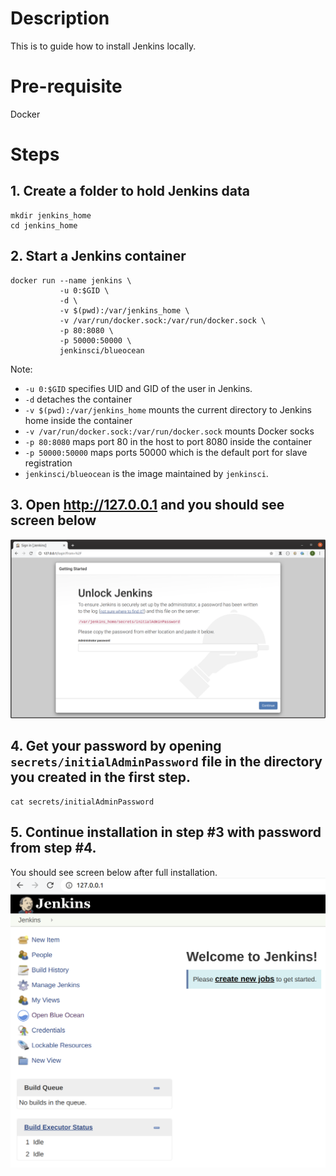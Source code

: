 # Description

This is to guide how to install Jenkins locally.

# Pre-requisite

Docker

# Steps

## 1. Create a folder to hold Jenkins data

```
mkdir jenkins_home
cd jenkins_home
```

## 2. Start a Jenkins container
```
docker run --name jenkins \
           -u 0:$GID \
           -d \
           -v $(pwd):/var/jenkins_home \
           -v /var/run/docker.sock:/var/run/docker.sock \
           -p 80:8080 \
           -p 50000:50000 \
           jenkinsci/blueocean
```
Note:
- `-u 0:$GID` specifies UID and GID of the user in Jenkins.
- `-d` detaches the container
- `-v $(pwd):/var/jenkins_home` mounts the current directory to Jenkins home inside the container
- `-v /var/run/docker.sock:/var/run/docker.sock` mounts Docker socks
- `-p 80:8080` maps port 80 in the host to port 8080 inside the container
- `-p 50000:50000` maps ports 50000 which is the default port for slave registration
- `jenkinsci/blueocean` is the image maintained by `jenkinsci`.

## 3. Open http://127.0.0.1 and you should see screen below
![Alt text](images/docker-install-01.png?raw=true)

## 4. Get your password by opening `secrets/initialAdminPassword` file in the directory you created in the first step.
```
cat secrets/initialAdminPassword
```

## 5. Continue installation in step #3 with password from step #4.

You should see screen below after full installation.
![Alt text](images/docker-install-02.png?raw=true)
